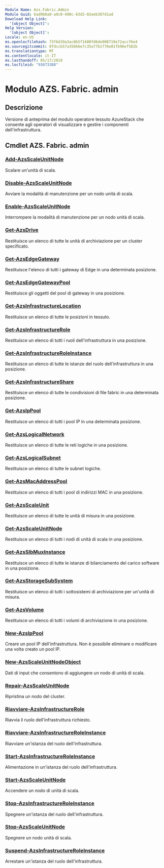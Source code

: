 ```yaml
---
Module Name: Azs.Fabric.Admin
Module Guid: 6ad9b0a0-a9c0-490c-83d3-02eeb307d1ad
Download Help Link:
  '[object Object]': 
Help Version:
  '[object Object]': 
Locale: en-US
ms.openlocfilehash: 73f6d39a3ac0b5f1680fd6de908719e72accf6e4
ms.sourcegitcommit: 0fdccb57a356b6e7c35a77b1f76e01fb96ef582b
ms.translationtype: MT
ms.contentlocale: it-IT
ms.lasthandoff: 05/17/2019
ms.locfileid: "93673388"
---
```

# Modulo AZS. Fabric. admin
## Descrizione
Versione di anteprima del modulo operatore tessuto AzureStack che consente agli operatori di visualizzare e gestire i componenti dell'infrastruttura.

## Cmdlet AZS. Fabric. admin
### [Add-AzsScaleUnitNode](Add-AzsScaleUnitNode.md)
Scalare un'unità di scala.

### [Disable-AzsScaleUnitNode](Disable-AzsScaleUnitNode.md)
Avviare la modalità di manutenzione per un nodo unità di scala.

### [Enable-AzsScaleUnitNode](Enable-AzsScaleUnitNode.md)
Interrompere la modalità di manutenzione per un nodo unità di scala.

### [Get-AzsDrive](Get-AzsDrive.md)
Restituisce un elenco di tutte le unità di archiviazione per un cluster specificato.

### [Get-AzsEdgeGateway](Get-AzsEdgeGateway.md)
Restituisce l'elenco di tutti i gateway di Edge in una determinata posizione.

### [Get-AzsEdgeGatewayPool](Get-AzsEdgeGatewayPool.md)
Restituisce gli oggetti del pool di gateway in una posizione.

### [Get-AzsInfrastructureLocation](Get-AzsInfrastructureLocation.md)
Restituisce un elenco di tutte le posizioni in tessuto.

### [Get-AzsInfrastructureRole](Get-AzsInfrastructureRole.md)
Restituisce un elenco di tutti i ruoli dell'infrastruttura in una posizione.

### [Get-AzsInfrastructureRoleInstance](Get-AzsInfrastructureRoleInstance.md)
Restituisce un elenco di tutte le istanze del ruolo dell'infrastruttura in una posizione.

### [Get-AzsInfrastructureShare](Get-AzsInfrastructureShare.md)
Restituisce un elenco di tutte le condivisioni di file fabric in una determinata posizione.

### [Get-AzsIpPool](Get-AzsIpPool.md)
Restituisce un elenco di tutti i pool IP in una determinata posizione.

### [Get-AzsLogicalNetwork](Get-AzsLogicalNetwork.md)
Restituisce un elenco di tutte le reti logiche in una posizione.

### [Get-AzsLogicalSubnet](Get-AzsLogicalSubnet.md)
Restituisce un elenco di tutte le subnet logiche.

### [Get-AzsMacAddressPool](Get-AzsMacAddressPool.md)
Restituisce un elenco di tutti i pool di indirizzi MAC in una posizione.

### [Get-AzsScaleUnit](Get-AzsScaleUnit.md)
Restituisce un elenco di tutte le unità di misura in una posizione.

### [Get-AzsScaleUnitNode](Get-AzsScaleUnitNode.md)
Restituisce un elenco di tutti i nodi di unità di scala in una posizione.

### [Get-AzsSlbMuxInstance](Get-AzsSlbMuxInstance.md)
Restituisce un elenco di tutte le istanze di bilanciamento del carico software in una posizione.

### [Get-AzsStorageSubSystem](Get-AzsStorageSubSystem.md)
Restituisce un elenco di tutti i sottosistemi di archiviazione per un'unità di misura.

### [Get-AzsVolume](Get-AzsVolume.md)
Restituisce un elenco di tutti i volumi di archiviazione in una posizione.

### [New-AzsIpPool](New-AzsIpPool.md)
Creare un pool IP dell'infrastruttura.
Non è possibile eliminare o modificare una volta creato un pool IP.

### [New-AzsScaleUnitNodeObject](New-AzsScaleUnitNodeObject.md)
Dati di input che consentono di aggiungere un nodo di unità di scala.

### [Repair-AzsScaleUnitNode](Repair-AzsScaleUnitNode.md)
Ripristina un nodo del cluster.

### [Riavviare-AzsInfrastructureRole](Restart-AzsInfrastructureRole.md)
Riavvia il ruolo dell'infrastruttura richiesto.

### [Riavviare-AzsInfrastructureRoleInstance](Restart-AzsInfrastructureRoleInstance.md)
Riavviare un'istanza del ruolo dell'infrastruttura.

### [Start-AzsInfrastructureRoleInstance](Start-AzsInfrastructureRoleInstance.md)
Alimentazione in un'istanza del ruolo dell'infrastruttura.

### [Start-AzsScaleUnitNode](Start-AzsScaleUnitNode.md)
Accendere un nodo di unità di scala.

### [Stop-AzsInfrastructureRoleInstance](Stop-AzsInfrastructureRoleInstance.md)
Spegnere un'istanza del ruolo dell'infrastruttura.

### [Stop-AzsScaleUnitNode](Stop-AzsScaleUnitNode.md)
Spegnere un nodo unità di scala.

### [Suspend-AzsInfrastructureRoleInstance](Suspend-AzsInfrastructureRoleInstance.md)
Arrestare un'istanza del ruolo dell'infrastruttura.

